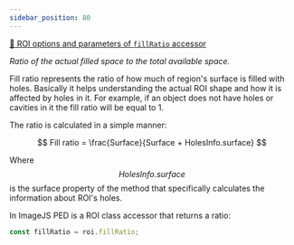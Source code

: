 ```yaml
---
sidebar_position: 80
---
```


[🔎 ROI options and parameters of `fillRatio` accessor](https://image-js.github.io/image-js-typescript/classes/Roi.html#fillRatio 'github.io link')

_Ratio of the actual filled space to the total available space._

Fill ratio represents the ratio of how much of region's surface is filled with holes. Basically it helps understanding the actual ROI shape and how it is affected by holes in it. For example, if an object does not have holes or cavities in it the fill ratio will be equal to 1.

The ratio is calculated in a simple manner:

$$
Fill ratio = \frac{Surface}{Surface + HolesInfo.surface}
$$

Where $$HolesInfo.surface$$ is the surface property of the method that specifically calculates the information about ROI's holes.

In ImageJS PED is a ROI class accessor that returns a ratio:

```ts
const fillRatio = roi.fillRatio;
```
